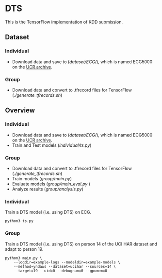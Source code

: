 # DTS

This is the TensorFlow implementation of KDD submission.

## Dataset

### Individual
- Download data and save to (*dataset/ECG/*), which is named ECG5000 on the [UCR archive](http://www.cs.ucr.edu/~eamonn/time_series_data/).

### Group
- Download data and convert to .tfrecord files for TensorFlow
  (*./generate_tfrecords.sh*)

## Overview

### Individual
- Download data and save to (*dataset/ECG/*), which is named ECG5000 on the [UCR archive](http://www.cs.ucr.edu/~eamonn/time_series_data/).
- Train and Test models (*individual/ts.py*)


### Group
- Download data and convert to .tfrecord files for TensorFlow
  (*./generate_tfrecords.sh*)
- Train models (*group/main.py*)
- Evaluate models (*group/main_eval.py* )
- Analyze results (*group/analysis.py*)


### Individual
Train a DTS model (i.e. using DTS) on ECG.

    python3 ts.py
    

### Group
Train a DTS model (i.e. using DTS) on person 14 of the UCI HAR dataset
and adapt to person 19.

    python3 main.py \
        --logdir=example-logs --modeldir=example-models \
        --method=yndaws --dataset=ucihar --sources=14 \
        --target=19 --uid=0 --debugnum=0 --gpumem=0

